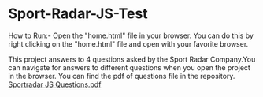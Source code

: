 # Sport-Radar-JS-Test
How to Run:-
Open the "home.html" file in your browser. You can do this by right clicking on the "home.html" file and open with your favorite browser. 

This project answers to 4 questions asked by the Sport Radar Company.You can navigate for answers to different questions when you open the project in the browser. 
You can find the pdf of questions file in the repository. [Sportradar JS Questions.pdf](https://github.com/alihaider1998/Sport-Radar-JS-Test/files/8935497/Sportradar.JS.Questions.pdf)

